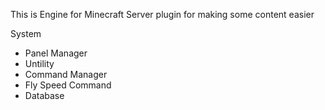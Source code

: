 This is Engine for Minecraft Server plugin for making some content easier

System
- Panel Manager
- Untility
- Command Manager
- Fly Speed Command
- Database
